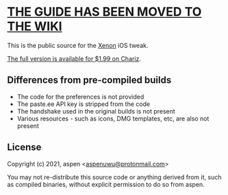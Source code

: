 # [THE GUIDE HAS BEEN MOVED TO THE WIKI](https://github.com/aspenluxxxy/xenon-docs/wiki)

This is the public source for the [Xenon](https://chariz.com/buy/xenon) iOS tweak.

[The full version is available for $1.99 on Chariz](https://chariz.com/buy/xenon).

## Differences from pre-compiled builds

 - The code for the preferences is not provided
 - The paste.ee API key is stripped from the code
 - The handshake used in the original builds is not present
 - Various resources - such as icons, DMG templates, etc, are also not present

## License

Copyright (c) 2021, aspen \<aspenuwu@protonmail.com\>

You may not re-distribute this source code or anything derived from it, such as compiled binaries,
without explicit permission to do so from aspen.
